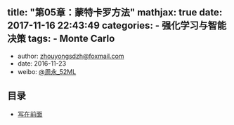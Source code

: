 title: "第05章：蒙特卡罗方法" 
mathjax: true
date: 2017-11-16 22:43:49
categories: 
	- 强化学习与智能决策
tags: 
	- Monte Carlo
---

+ author: zhouyongsdzh@foxmail.com
+ date: 2016-11-23
+ weibo: [@周永_52ML](http://weibo.com/p/1005051707438033/home?)

## 目录

+ [写在前面](#0.写在前面) 

## 
